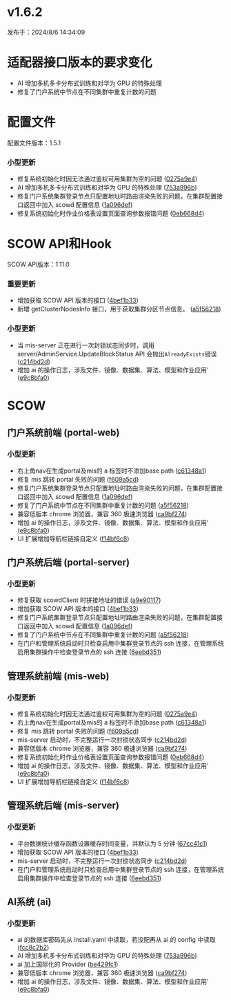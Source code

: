 # v1.6.2

发布于：2024/8/6 14:34:09

# 适配器接口版本的要求变化

- AI 增加多机多卡分布式训练和对华为 GPU 的特殊处理
- 修复了门户系统中节点在不同集群中重复计数的问题


# 配置文件

配置文件版本：1.5.1

### 小型更新
- 修复系统初始化时因无法通过鉴权可用集群为空的问题 ([0275a9e4](https://github.com/PKUHPC/OpenSCOW/commit/0275a9e412a8bfe6d14ef7903c4e7b3f712fc58a))
- AI 增加多机多卡分布式训练和对华为 GPU 的特殊处理 ([753a996b](https://github.com/PKUHPC/OpenSCOW/commit/753a996b95883f03a72827e64d035bf3b092210b))
- 修复门户系统集群登录节点只配置地址时路由渲染失败的问题，在集群配置接口返回中加入 scowd 配置信息 ([1a096def](https://github.com/PKUHPC/OpenSCOW/commit/1a096def80826ed8b12e3e50cc264693ae0524e7))
- 修复系统初始化时作业价格表设置页面查询参数报错问题 ([0eb668d4](https://github.com/PKUHPC/OpenSCOW/commit/0eb668d42bccdd65b55c9a440e519e06d0746fea))


# SCOW API和Hook

SCOW API版本：1.11.0

### 重要更新
- 增加获取 SCOW API 版本的接口 ([4bef1b33](https://github.com/PKUHPC/OpenSCOW/commit/4bef1b33dc1ce4f4199054154473bd7d564e94da))
- 新增 getClusterNodesInfo 接口，用于获取集群分区节点信息。 ([a5f56218](https://github.com/PKUHPC/OpenSCOW/commit/a5f56218b6c38b36c11e3b260720fa272e781ed2))

### 小型更新
- 当 mis-server 正在进行一次封锁状态同步时，调用 server/AdminService.UpdateBlockStatus API 会抛出`AlreadyExists`错误 ([c214bd2d](https://github.com/PKUHPC/OpenSCOW/commit/c214bd2d69f908b5a7a95861f535a669fcee65f2))
- 增加 ai 的操作日志，涉及文件、镜像、数据集、算法、模型和作业应用' ([e9c8bfa0](https://github.com/PKUHPC/OpenSCOW/commit/e9c8bfa0ebb84bfc64f545613d634d514f78e1ff))


# SCOW

## 门户系统前端 (portal-web) 

### 小型更新
- 右上角nav在生成portal及mis的 a 标签时不添加base path ([c61348a1](https://github.com/PKUHPC/OpenSCOW/commit/c61348a1398a2b9220227cdd0fbecb074a3619c1))
- 修复 mis 跳转 portal 失败的问题 ([f609a5cd](https://github.com/PKUHPC/OpenSCOW/commit/f609a5cd7583b02b96e9463124725d3df2e9b380))
- 修复门户系统集群登录节点只配置地址时路由渲染失败的问题，在集群配置接口返回中加入 scowd 配置信息 ([1a096def](https://github.com/PKUHPC/OpenSCOW/commit/1a096def80826ed8b12e3e50cc264693ae0524e7))
- 修复了门户系统中节点在不同集群中重复计数的问题 ([a5f56218](https://github.com/PKUHPC/OpenSCOW/commit/a5f56218b6c38b36c11e3b260720fa272e781ed2))
- 兼容低版本 chrome 浏览器，兼容 360 极速浏览器 ([ca9bf274](https://github.com/PKUHPC/OpenSCOW/commit/ca9bf2746793c3f5e68b0cd9db9b4bdf92e0baab))
- 增加 ai 的操作日志，涉及文件、镜像、数据集、算法、模型和作业应用' ([e9c8bfa0](https://github.com/PKUHPC/OpenSCOW/commit/e9c8bfa0ebb84bfc64f545613d634d514f78e1ff))
- UI 扩展增加导航栏链接自定义 ([f14bf6c8](https://github.com/PKUHPC/OpenSCOW/commit/f14bf6c8cbdef3b53cfdc15bd9ee1ee2b0d2fc54))

## 门户系统后端 (portal-server) 

### 小型更新
- 修复获取 scowdClient 时拼接地址的错误 ([a9e90117](https://github.com/PKUHPC/OpenSCOW/commit/a9e9011724c1c44e3111051763a1959e8a2c9b0e))
- 增加获取 SCOW API 版本的接口 ([4bef1b33](https://github.com/PKUHPC/OpenSCOW/commit/4bef1b33dc1ce4f4199054154473bd7d564e94da))
- 修复门户系统集群登录节点只配置地址时路由渲染失败的问题，在集群配置接口返回中加入 scowd 配置信息 ([1a096def](https://github.com/PKUHPC/OpenSCOW/commit/1a096def80826ed8b12e3e50cc264693ae0524e7))
- 修复了门户系统中节点在不同集群中重复计数的问题 ([a5f56218](https://github.com/PKUHPC/OpenSCOW/commit/a5f56218b6c38b36c11e3b260720fa272e781ed2))
- 在门户和管理系统启动时只检查启用中集群登录节点的 ssh 连接，在管理系统启用集群操作中检查登录节点的 ssh 连接 ([6eebd351](https://github.com/PKUHPC/OpenSCOW/commit/6eebd351bbfc9a95f057850411998c5cc7f265d7))

## 管理系统前端 (mis-web) 

### 小型更新
- 修复系统初始化时因无法通过鉴权可用集群为空的问题 ([0275a9e4](https://github.com/PKUHPC/OpenSCOW/commit/0275a9e412a8bfe6d14ef7903c4e7b3f712fc58a))
- 右上角nav在生成portal及mis的 a 标签时不添加base path ([c61348a1](https://github.com/PKUHPC/OpenSCOW/commit/c61348a1398a2b9220227cdd0fbecb074a3619c1))
- 修复 mis 跳转 portal 失败的问题 ([f609a5cd](https://github.com/PKUHPC/OpenSCOW/commit/f609a5cd7583b02b96e9463124725d3df2e9b380))
- mis-server 启动时，不完整运行一次封锁状态同步 ([c214bd2d](https://github.com/PKUHPC/OpenSCOW/commit/c214bd2d69f908b5a7a95861f535a669fcee65f2))
- 兼容低版本 chrome 浏览器，兼容 360 极速浏览器 ([ca9bf274](https://github.com/PKUHPC/OpenSCOW/commit/ca9bf2746793c3f5e68b0cd9db9b4bdf92e0baab))
- 修复系统初始化时作业价格表设置页面查询参数报错问题 ([0eb668d4](https://github.com/PKUHPC/OpenSCOW/commit/0eb668d42bccdd65b55c9a440e519e06d0746fea))
- 增加 ai 的操作日志，涉及文件、镜像、数据集、算法、模型和作业应用' ([e9c8bfa0](https://github.com/PKUHPC/OpenSCOW/commit/e9c8bfa0ebb84bfc64f545613d634d514f78e1ff))
- UI 扩展增加导航栏链接自定义 ([f14bf6c8](https://github.com/PKUHPC/OpenSCOW/commit/f14bf6c8cbdef3b53cfdc15bd9ee1ee2b0d2fc54))

## 管理系统后端 (mis-server) 

### 小型更新
- 平台数据统计缓存函数设置缓存时间变量，并默认为 5 分钟 ([67cc41c1](https://github.com/PKUHPC/OpenSCOW/commit/67cc41c1813e5969d3d6c56f1476da22ee7ec590))
- 增加获取 SCOW API 版本的接口 ([4bef1b33](https://github.com/PKUHPC/OpenSCOW/commit/4bef1b33dc1ce4f4199054154473bd7d564e94da))
- mis-server 启动时，不完整运行一次封锁状态同步 ([c214bd2d](https://github.com/PKUHPC/OpenSCOW/commit/c214bd2d69f908b5a7a95861f535a669fcee65f2))
- 在门户和管理系统启动时只检查启用中集群登录节点的 ssh 连接，在管理系统启用集群操作中检查登录节点的 ssh 连接 ([6eebd351](https://github.com/PKUHPC/OpenSCOW/commit/6eebd351bbfc9a95f057850411998c5cc7f265d7))

## AI系统 (ai) 

### 小型更新
- ai 的数据库密码先从 install.yaml 中读取，若没配再从 ai 的 config 中读取 ([fcc8c2b2](https://github.com/PKUHPC/OpenSCOW/commit/fcc8c2b2d7e6315234f829ba054b560333ebe740))
- AI 增加多机多卡分布式训练和对华为 GPU 的特殊处理 ([753a996b](https://github.com/PKUHPC/OpenSCOW/commit/753a996b95883f03a72827e64d035bf3b092210b))
- ai 加上国际化的 Provider ([be429fc1](https://github.com/PKUHPC/OpenSCOW/commit/be429fc1dfd2c4b89a81a2bde75333c839e8850d))
- 兼容低版本 chrome 浏览器，兼容 360 极速浏览器 ([ca9bf274](https://github.com/PKUHPC/OpenSCOW/commit/ca9bf2746793c3f5e68b0cd9db9b4bdf92e0baab))
- 增加 ai 的操作日志，涉及文件、镜像、数据集、算法、模型和作业应用' ([e9c8bfa0](https://github.com/PKUHPC/OpenSCOW/commit/e9c8bfa0ebb84bfc64f545613d634d514f78e1ff))


